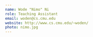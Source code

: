 ```yaml
---
name: Wode "Nimo" Ni
role: Teaching Assistant
email: woden@cs.cmu.edu
website: http://www.cs.cmu.edu/~woden/
photo: nimo.jpg
---
```



